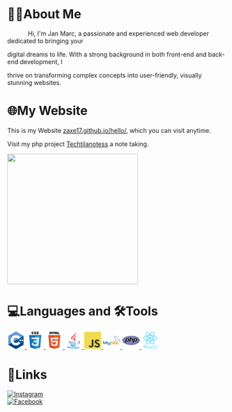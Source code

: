 # 🙋🏼About Me
&nbsp;&nbsp;&nbsp;&nbsp;&nbsp;&nbsp;&nbsp;&nbsp;&nbsp;&nbsp;&nbsp;&nbsp;Hi, I'm Jan Marc, a passionate and experienced web developer dedicated to bringing your

digital dreams to life. With a strong background in both front-end and back-end development, I

thrive on transforming complex concepts into user-friendly, visually stunning websites.

# 🌐My Website
This is my Website [zaxe17.github.io/hello/](https://zaxe17.github.io/hello/), which you can visit anytime.

Visit my php project [Techtilanotess](http://techtilanotess.22web.org) a note taking.

<img src="https://github.com/zaxe17/raiden/blob/main/raiden/image.gif" alt="" width="300" height="300"/>
<!-- <img src="https://media.tenor.com/CKIexctq4C8AAAAi/arisu-blue-archive.gif" alt="cplusplus" width="250" height="250"/> -->

# 💻Languages and 🛠️Tools
<p align="left"> 
    <a href="https://www.w3schools.com/cpp/" target="_blank" rel="noreferrer"> 
        <img src="https://raw.githubusercontent.com/devicons/devicon/master/icons/cplusplus/cplusplus-original.svg" alt="cplusplus" width="40" height="40"/> 
    </a> 
    <a href="https://www.w3schools.com/css/" target="_blank" rel="noreferrer"> 
        <img src="https://raw.githubusercontent.com/devicons/devicon/master/icons/css3/css3-original-wordmark.svg" alt="css3" width="40" height="40"/> 
    </a> 
    <a href="https://www.w3.org/html/" target="_blank" rel="noreferrer"> 
        <img src="https://raw.githubusercontent.com/devicons/devicon/master/icons/html5/html5-original-wordmark.svg" alt="html5" width="40" height="40"/> 
    </a> 
    <a href="https://www.java.com" target="_blank" rel="noreferrer"> 
        <img src="https://raw.githubusercontent.com/devicons/devicon/master/icons/java/java-original.svg" alt="java" width="40" height="40"/> 
    </a> 
    <a href="https://developer.mozilla.org/en-US/docs/Web/JavaScript" target="_blank" rel="noreferrer"> 
        <img src="https://raw.githubusercontent.com/devicons/devicon/master/icons/javascript/javascript-original.svg" alt="javascript" width="40" height="40"/> 
    </a> 
    <a href="https://www.mysql.com/" target="_blank" rel="noreferrer"> 
        <img src="https://raw.githubusercontent.com/devicons/devicon/master/icons/mysql/mysql-original-wordmark.svg" alt="mysql" width="40" height="40"/> 
    </a> 
    <a href="https://www.php.net" target="_blank" rel="noreferrer"> 
        <img src="https://raw.githubusercontent.com/devicons/devicon/master/icons/php/php-original.svg" alt="php" width="40" height="40"/> 
    </a> <a href="https://reactjs.org/" target="_blank" rel="noreferrer"> 
        <img src="https://raw.githubusercontent.com/devicons/devicon/master/icons/react/react-original-wordmark.svg" alt="react" width="40" height="40"/> 
    </a> 
</p>

# 🔗Links
<p align="left">
    <a href="https://www.instagram.com/zaxe.jm/">
        <img src="https://img.shields.io/badge/Follow%20on%20Instagram-%23E4405F.svg?style=for-the-badge&logo=instagram&logoColor=white" alt="Instagram">
    </a>
    <br/>
    <a href="https://www.facebook.com/janmarc.soberanojacolbia.9">
        <img src="https://img.shields.io/badge/Follow%20on%20Facebook-%231877F2.svg?style=for-the-badge&logo=facebook&logoColor=white" alt="Facebook">
    </a>
</p>

